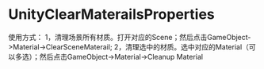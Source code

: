 # UnityClearMaterailsProperties

使用方式：
1，清理场景所有材质。打开对应的Scene；然后点击GameObject->Material->ClearSceneMaterail;
2，清理选中的材质。选中对应的Material（可以多选）；然后点击GameObject->Material->Cleanup Material
